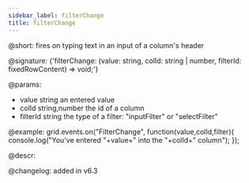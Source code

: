 ```yaml
---
sidebar_label: filterChange
title: filterChange
---          
```


@short: fires on typing text in an input of a column's header

@signature: {'filterChange: (value: string, colId: string | number, filterId: fixedRowContent) => void;'}

@params:
- value		string		an entered value
- colId		string,number		the id of a column
- filterId	string				the type of a filter: "inputFilter" or "selectFilter"

@example:
grid.events.on("FilterChange", function(value,colId,filter){
    console.log("You've entered "+value+" into the "+colId+" column");
});

@descr:

@changelog: added in v6.3
